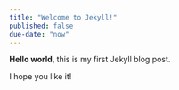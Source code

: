 ```yaml
---
title: "Welcome to Jekyll!"
published: false
due-date: "now"
---
```


**Hello world**, this is my first Jekyll blog post.

I hope you like it!

